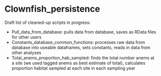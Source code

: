 # Clownfish_persistence

Draft list of cleaned-up scripts in progress:

* Pull_data_from_database: pulls data from database, saves as RData files for other users
* Constants_database_common_functions: processes raw data from database into useable dataframes, sets constants, reads in data from other analyses
* Total_anems_proportion_hab_sampled: finds the total number anems at a site (we used tagged anems as best estimate of total), calculates proportion habitat sampled at each site in each sampling year
